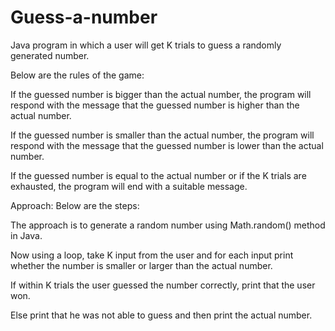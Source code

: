 # Guess-a-number
Java program in which a user will get K trials to guess a randomly generated number.

Below are the rules of the game:

If the guessed number is bigger than the actual number, the program will respond with the message that the guessed number is higher than the actual number.

If the guessed number is smaller than the actual number, the program will respond with the message that the guessed number is lower than the actual number.

If the guessed number is equal to the actual number or if the K trials are exhausted, the program will end with a suitable message.



Approach: Below are the steps:  

The approach is to generate a random number using Math.random() method in Java.

Now using a loop, take K input from the user and for each input print whether the number is smaller or larger than the actual number.

If within K trials the user guessed the number correctly, print that the user won.

Else print that he was not able to guess and then print the actual number.
